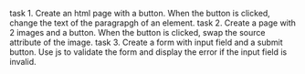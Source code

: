 task 1.	Create an html page with a button. When the button is clicked, change the text of the paragrapgh of an element.
task 2.	Create a page with 2 images and a button. When the button is clicked, swap the source attribute of the image.
task 3. Create a form with input field and a submit button. Use js to validate the form and display the error if the input field is invalid.
